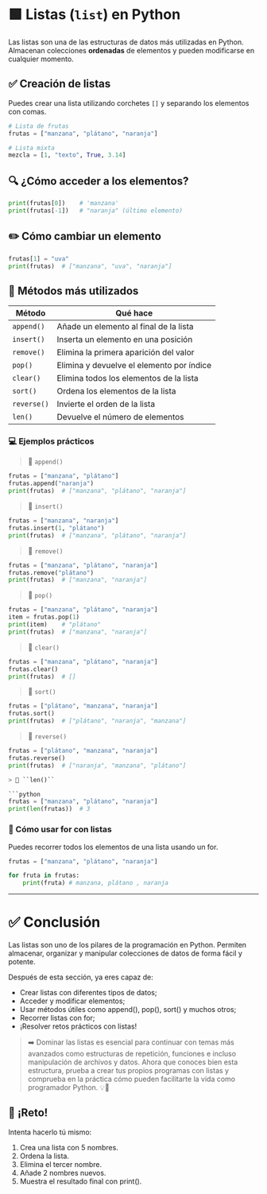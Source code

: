 # 🟩 Listas (`list`) en Python

Las listas son una de las estructuras de datos más utilizadas en Python. Almacenan colecciones **ordenadas** de elementos y pueden modificarse en cualquier momento.

## ✅ Creación de listas

Puedes crear una lista utilizando corchetes `[]` y separando los elementos con comas.

```python
# Lista de frutas
frutas = ["manzana", "plátano", "naranja"]

# Lista mixta
mezcla = [1, "texto", True, 3.14]
```

## 🔍 ¿Cómo acceder a los elementos?

```python
print(frutas[0])    # 'manzana'
print(frutas[-1])   # "naranja" (último elemento)
```

## ✏️ Cómo cambiar un elemento

```python
frutas[1] = "uva"
print(frutas)  # ["manzana", "uva", "naranja"]
```

## 🧰 Métodos más utilizados

| Método      | Qué hace                             |
| ----------- | ------------------------------------- |
| `append()`  | Añade un elemento al final de la lista    |
| `insert()`  | Inserta un elemento en una posición         |
| `remove()`  | Elimina la primera aparición del valor |
| `pop()`     | Elimina y devuelve el elemento por índice      |
| `clear()`   | Elimina todos los elementos de la lista        |
| `sort()`    | Ordena los elementos de la lista              |
| `reverse()` | Invierte el orden de la lista              |
| `len()`     | Devuelve el número de elementos             |

### 💻 Ejemplos prácticos

> 🔖 ``append()``

```python
frutas = ["manzana", "plátano"]
frutas.append("naranja")
print(frutas)  # ["manzana", "plátano", "naranja"]
```

> 🔖 ``insert()``

```python
frutas = ["manzana", "naranja"]
frutas.insert(1, "plátano")
print(frutas)  # ["manzana", "plátano", "naranja"]
```

> 🔖 ``remove()``

```python
frutas = ["manzana", "plátano", "naranja"]
frutas.remove("plátano")
print(frutas)  # ["manzana", "naranja"]
```

> 🔖 ``pop()``

```python
frutas = ["manzana", "plátano", "naranja"]
item = frutas.pop(1)
print(item)    # "plátano"
print(frutas)  # ["manzana", "naranja"]
```

> 🔖 ``clear()``

```python
frutas = ["manzana", "plátano", "naranja"]
frutas.clear()
print(frutas)  # []
```

> 🔖 ``sort()``

```python
frutas = ["plátano", "manzana", "naranja"]
frutas.sort()
print(frutas)  # ["plátano", "naranja", "manzana"]
```

> 🔖 ``reverse()``

```python
frutas = ["plátano", "manzana", "naranja"]
frutas.reverse()
print(frutas)  # ["naranja", "manzana", "plátano"]

> 🔖 ``len()``

```python
frutas = ["manzana", "plátano", "naranja"]
print(len(frutas))  # 3
```

### 🔁 Cómo usar for con listas

Puedes recorrer todos los elementos de una lista usando un for.

```python
frutas = ["manzana", "plátano", "naranja"]

for fruta in frutas:
    print(fruta) # manzana, plátano , naranja 

```

---

# ✅ Conclusión

Las listas son uno de los pilares de la programación en Python. Permiten almacenar, organizar y manipular colecciones de datos de forma fácil y potente.

Después de esta sección, ya eres capaz de:

- Crear listas con diferentes tipos de datos;
- Acceder y modificar elementos;
- Usar métodos útiles como append(), pop(), sort() y muchos otros;
- Recorrer listas con for;
- ¡Resolver retos prácticos con listas!

> ➡️ Dominar las listas es esencial para continuar con temas más avanzados como estructuras de repetición, funciones e incluso manipulación de archivos y datos.
> Ahora que conoces bien esta estructura, prueba a crear tus propios programas con listas y comprueba en la práctica cómo pueden facilitarte la vida como programador Python. 💡🐍

## 🧪 ¡Reto!

Intenta hacerlo tú mismo:

1. Crea una lista con 5 nombres.
2. Ordena la lista.
3. Elimina el tercer nombre.
4. Añade 2 nombres nuevos.
5. Muestra el resultado final con print().